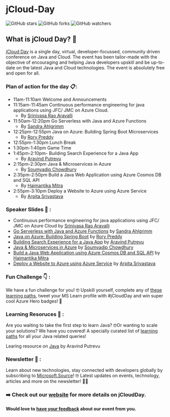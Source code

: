 # jCloud-Day
![GitHub stars](https://img.shields.io/github/stars/KonfHub/jCloud-Day?style=social) ![GitHub forks](https://img.shields.io/github/forks/KonfHUb/jCloud-Day?style=social) ![GitHub watchers](https://img.shields.io/github/watchers/KonfHub/jCloud-Day?style=social)
## What is jCloud Day? :mega:
[jCloud Day](http://konf.me/jcloud) is a single day, virtual, developer-focussed, community driven conference on Java and Cloud. The event has been tailor-made with the objective of encouraging and helping Java developers upskill and be up-to-date on the latest Java and Cloud technologies. The event is absolutely free and open for all.

### Plan of action for the day :clipboard::
  - 11am-11:10am Welcome and Announcements
  - 11:15am-11:45am Continuous performance engineering for java applications using JFC/ JMC on Azure Cloud.
    - By [Srinivasa Rao Aravalli](https://www.linkedin.com/in/aravilli/)
  - 11:50am-12:20pm Go Serverless with Java and Azure Functions
    - By [Sandra Ahlgrimm](https://twitter.com/sKriemhild)
  - 12:25pm-12:55pm Java on Azure: Building Spring Boot Microservices
    - By [Rory Preddy](https://twitter.com/rorypreddy)
  - 12:55pm-1:30pm Lunch Break
  - 1:30pm-1:40pm Game Time
  - 1:45pm-2:10pm- Building Search Experience for a Java App
    - By [Aravind Putrevu](https://twitter.com/aravindputrevu)
  - 2:15pm-2:30pm Java & Microservices in Azure
    - By [Soumyadip Chowdhury](https://twitter.com/s_oumyadip?s=09)
  - 2:35pm-2:50pm Build a Java Web Application using Azure Cosmos DB and SQL API
    - By [Haimantika Mitra](https://twitter.com/HaimantikaM)
  - 2:55pm-3:10pm Deploy a Website to Azure using Azure Service
    - By [Arpita Srivastava](https://twitter.com/arpita_zoe)

### Speaker Slides :pencil: :
- Continuous performance engineering for java applications using JFC/ JMC on Azure Cloud by [Srinivasa Rao Aravalli](https://www.linkedin.com/in/aravilli/)
- [Go Serverless with Java and Azure Functions](https://github.com/KonfHub/jCloud-Day/files/5139934/AzureFunctionsJCloudConference.pdf) by [Sandra Ahlgrimm](https://twitter.com/sKriemhild)
- [Java on Azure: Building Spring Boot](https://github.com/KonfHub/jCloud-Day/files/5136362/Rory_Azure_Spring_Cloud.pdf) by [Rory Preddy](https://twitter.com/rorypreddy)
- [Building Search Experience for a Java App](https://aravind.dev/2020/08/java-apm/) by [Aravind Putrevu](https://twitter.com/aravindputrevu)
- [Java & Microservices in Azure](https://docs.google.com/presentation/d/1jiNEYzg8G2SnXkA8YGUSy9oUksxav-6QLlEjfCpKw8M/edit?usp=sharing) by [Soumyadip Chowdhury](https://twitter.com/s_oumyadip?s=09)
- [Build a Java Web Application using Azure Cosmos DB and SQL API](https://drive.google.com/file/d/1troa2LPMP3apX_kW7pnAKqdiMHgId3Gr/view?usp=sharing) by [Haimantika Mitra](https://twitter.com/HaimantikaM)
- [Deploy a Website to Azure using Azure Service](http://bit.ly/jcloudslidedeck) by [Arpita Srivastava](https://twitter.com/arpita_zoe)

### Fun Challenge :point_down: :
We have a fun challenge for you! 🤓
Upskill yourself, complete any of [these learning paths](https://konf.me/jcloud-challenge), tweet your MS Learn profile with #jCloudDay and win super cool Azure Hero badges! 🤩

### Learning Resoruces :closed_book: :
Are you waiting to take the first step to learn Java? 🤓Or wanting to scale your solutions? We have you covered! A specially curated list of [learning paths](https://konf.me/jcloud-content-java) for all your Java related queries!

Learing resource on [Java](https://github.com/aravindputrevu/javalin-student/) by Aravind Putrevu
### Newsletter :newspaper: :
Learn about new technologies, stay connected with developers globally by subscribing to [Microsoft.Source](https://konf.me/newsletter)! 🤓 Latest updates on events, technology, articles and more on the newsletter! 👩‍💻

### :arrow_right: Check out our [website](https://jcloud.konfhub.com/?utm_source=KonfHub&utm_medium=Link&utm_campaign=JCloud%20Day) for more details on jCloudDay.
#### Would love to [have your feedback](https://konf.me/jcloudfb) about our event from you.
